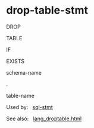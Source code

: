 # drop\-table\-stmt








DROP



TABLE



IF



EXISTS



schema\-name



.



table\-name










  


Used by:   [sql\-stmt](./sql-stmt.html)  

See also:   [lang\_droptable.html](../lang_droptable.html)

